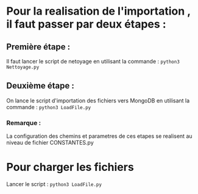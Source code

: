 # Pour la realisation de l'importation , il faut passer par deux étapes :

##  Première étape :

Il faut lancer le script de netoyage en utilisant la commande : `python3 Nettoyage.py`

## Deuxième étape :
On lance le script d'importation des fichiers vers MongoDB en utilisant la commande : `python3 LoadFile.py`

### Remarque :

La configuration des chemins et parametres de ces etapes se realisent au niveau de fichier CONSTANTES.py


# Pour charger les fichiers

Lancer le script : `python3 LoadFile.py`